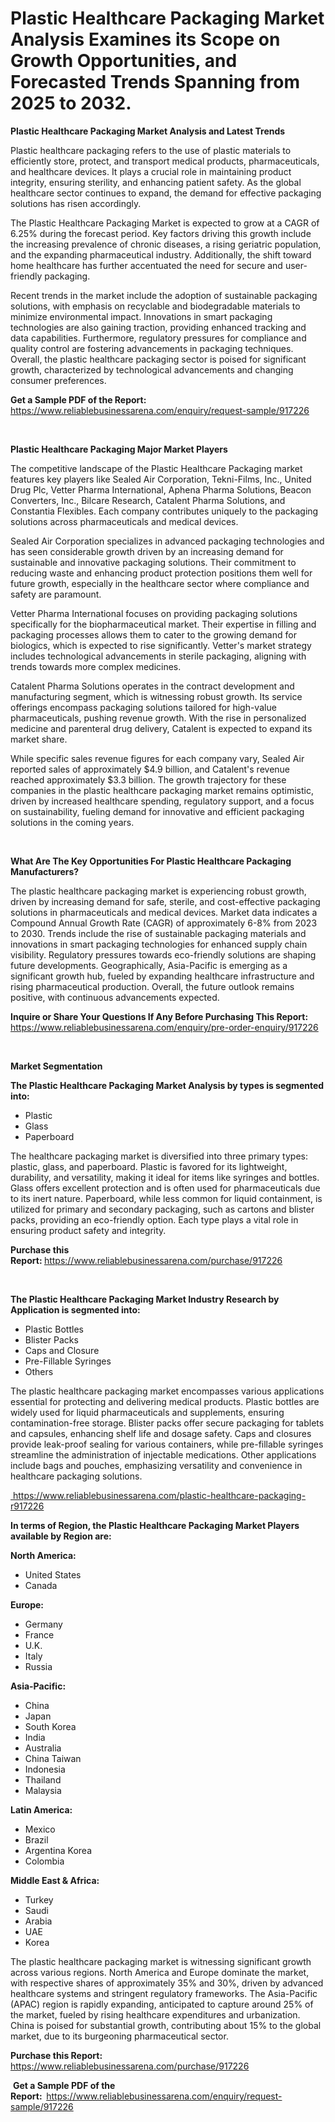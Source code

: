 <p><h1>Plastic Healthcare Packaging Market Analysis Examines its Scope on Growth Opportunities, and Forecasted Trends Spanning from 2025 to 2032.</h1></p><p><strong>Plastic Healthcare Packaging Market Analysis and Latest Trends</strong></p>
<p><p>Plastic healthcare packaging refers to the use of plastic materials to efficiently store, protect, and transport medical products, pharmaceuticals, and healthcare devices. It plays a crucial role in maintaining product integrity, ensuring sterility, and enhancing patient safety. As the global healthcare sector continues to expand, the demand for effective packaging solutions has risen accordingly.</p><p>The Plastic Healthcare Packaging Market is expected to grow at a CAGR of 6.25% during the forecast period. Key factors driving this growth include the increasing prevalence of chronic diseases, a rising geriatric population, and the expanding pharmaceutical industry. Additionally, the shift toward home healthcare has further accentuated the need for secure and user-friendly packaging.</p><p>Recent trends in the market include the adoption of sustainable packaging solutions, with emphasis on recyclable and biodegradable materials to minimize environmental impact. Innovations in smart packaging technologies are also gaining traction, providing enhanced tracking and data capabilities. Furthermore, regulatory pressures for compliance and quality control are fostering advancements in packaging techniques. Overall, the plastic healthcare packaging sector is poised for significant growth, characterized by technological advancements and changing consumer preferences.</p></p>
<p><strong>Get a Sample PDF of the Report:&nbsp;</strong> <a href="https://www.reliablebusinessarena.com/enquiry/request-sample/917226?utm_campaign=3213&utm_medium=2&utm_source=Github&utm_content=ia&utm_term=16042025&utm_id=plastic-healthcare-packaging">https://www.reliablebusinessarena.com/enquiry/request-sample/917226</a></p>
<p>&nbsp;</p>
<p><strong>Plastic Healthcare Packaging Major Market Players</strong></p>
<p><p>The competitive landscape of the Plastic Healthcare Packaging market features key players like Sealed Air Corporation, Tekni-Films, Inc., United Drug Plc, Vetter Pharma International, Aphena Pharma Solutions, Beacon Converters, Inc., Bilcare Research, Catalent Pharma Solutions, and Constantia Flexibles. Each company contributes uniquely to the packaging solutions across pharmaceuticals and medical devices.</p><p>Sealed Air Corporation specializes in advanced packaging technologies and has seen considerable growth driven by an increasing demand for sustainable and innovative packaging solutions. Their commitment to reducing waste and enhancing product protection positions them well for future growth, especially in the healthcare sector where compliance and safety are paramount.</p><p>Vetter Pharma International focuses on providing packaging solutions specifically for the biopharmaceutical market. Their expertise in filling and packaging processes allows them to cater to the growing demand for biologics, which is expected to rise significantly. Vetter's market strategy includes technological advancements in sterile packaging, aligning with trends towards more complex medicines.</p><p>Catalent Pharma Solutions operates in the contract development and manufacturing segment, which is witnessing robust growth. Its service offerings encompass packaging solutions tailored for high-value pharmaceuticals, pushing revenue growth. With the rise in personalized medicine and parenteral drug delivery, Catalent is expected to expand its market share.</p><p>While specific sales revenue figures for each company vary, Sealed Air reported sales of approximately $4.9 billion, and Catalent's revenue reached approximately $3.3 billion. The growth trajectory for these companies in the plastic healthcare packaging market remains optimistic, driven by increased healthcare spending, regulatory support, and a focus on sustainability, fueling demand for innovative and efficient packaging solutions in the coming years.</p></p>
<p>&nbsp;</p>
<p><strong>What Are The Key Opportunities For Plastic Healthcare Packaging Manufacturers?</strong></p>
<p><p>The plastic healthcare packaging market is experiencing robust growth, driven by increasing demand for safe, sterile, and cost-effective packaging solutions in pharmaceuticals and medical devices. Market data indicates a Compound Annual Growth Rate (CAGR) of approximately 6-8% from 2023 to 2030. Trends include the rise of sustainable packaging materials and innovations in smart packaging technologies for enhanced supply chain visibility. Regulatory pressures towards eco-friendly solutions are shaping future developments. Geographically, Asia-Pacific is emerging as a significant growth hub, fueled by expanding healthcare infrastructure and rising pharmaceutical production. Overall, the future outlook remains positive, with continuous advancements expected.</p></p>
<p><strong>Inquire or Share Your Questions If Any Before Purchasing This Report:</strong> <a href="https://www.reliablebusinessarena.com/enquiry/pre-order-enquiry/917226?utm_campaign=3213&utm_medium=2&utm_source=Github&utm_content=ia&utm_term=16042025&utm_id=plastic-healthcare-packaging">https://www.reliablebusinessarena.com/enquiry/pre-order-enquiry/917226</a></p>
<p>&nbsp;</p>
<p><strong>Market Segmentation</strong></p>
<p><strong>The Plastic Healthcare Packaging Market Analysis by types is segmented into:</strong></p>
<p><ul><li>Plastic</li><li>Glass</li><li>Paperboard</li></ul></p>
<p><p>The healthcare packaging market is diversified into three primary types: plastic, glass, and paperboard. Plastic is favored for its lightweight, durability, and versatility, making it ideal for items like syringes and bottles. Glass offers excellent protection and is often used for pharmaceuticals due to its inert nature. Paperboard, while less common for liquid containment, is utilized for primary and secondary packaging, such as cartons and blister packs, providing an eco-friendly option. Each type plays a vital role in ensuring product safety and integrity.</p></p>
<p><strong>Purchase this Report:&nbsp;</strong><a href="https://www.reliablebusinessarena.com/purchase/917226?utm_campaign=3213&utm_medium=2&utm_source=Github&utm_content=ia&utm_term=16042025&utm_id=plastic-healthcare-packaging">https://www.reliablebusinessarena.com/purchase/917226</a></p>
<p>&nbsp;</p>
<p><strong>The Plastic Healthcare Packaging Market Industry Research by Application is segmented into:</strong></p>
<p><ul><li>Plastic Bottles</li><li>Blister Packs</li><li>Caps and Closure</li><li>Pre-Fillable Syringes</li><li>Others</li></ul></p>
<p><p>The plastic healthcare packaging market encompasses various applications essential for protecting and delivering medical products. Plastic bottles are widely used for liquid pharmaceuticals and supplements, ensuring contamination-free storage. Blister packs offer secure packaging for tablets and capsules, enhancing shelf life and dosage safety. Caps and closures provide leak-proof sealing for various containers, while pre-fillable syringes streamline the administration of injectable medications. Other applications include bags and pouches, emphasizing versatility and convenience in healthcare packaging solutions.</p></p>
<p><a href="https://www.reliablebusinessarena.com/plastic-healthcare-packaging-r917226?utm_campaign=3213&utm_medium=2&utm_source=Github&utm_content=ia&utm_term=16042025&utm_id=plastic-healthcare-packaging">&nbsp;https://www.reliablebusinessarena.com/plastic-healthcare-packaging-r917226</a></p>
<p><strong>In terms of Region, the Plastic Healthcare Packaging Market Players available by Region are:</strong></p>
<p>
    <p> <strong> North America: </strong>
        <ul>
            <li>United States</li>
            <li>Canada</li>
        </ul>
        </p> 
    <p> <strong> Europe: </strong>
        <ul>
            <li>Germany</li>
            <li>France</li>
            <li>U.K.</li>
            <li>Italy</li>
            <li>Russia</li>
        </ul>
        </p> 
    <p> <strong> Asia-Pacific: </strong>
        <ul>
            <li>China</li>
            <li>Japan</li>
            <li>South Korea</li>
            <li>India</li>
            <li>Australia</li>
            <li>China Taiwan</li>
            <li>Indonesia</li>
            <li>Thailand</li>
            <li>Malaysia</li>
        </ul>
        </p> 
    <p> <strong> Latin America: </strong>
        <ul>
            <li>Mexico</li>
            <li>Brazil</li>
            <li>Argentina Korea</li>
            <li>Colombia</li>
        </ul>
        </p> 
    <p> <strong> Middle East & Africa: </strong>
        <ul>
            <li>Turkey</li>
            <li>Saudi</li>
            <li>Arabia</li>
            <li>UAE</li>
            <li>Korea</li>
        </ul>
    </p>
    </p>
<p><p>The plastic healthcare packaging market is witnessing significant growth across various regions. North America and Europe dominate the market, with respective shares of approximately 35% and 30%, driven by advanced healthcare systems and stringent regulatory frameworks. The Asia-Pacific (APAC) region is rapidly expanding, anticipated to capture around 25% of the market, fueled by rising healthcare expenditures and urbanization. China is poised for substantial growth, contributing about 15% to the global market, due to its burgeoning pharmaceutical sector.</p></p>
<p><strong>Purchase this Report: </strong><a href="https://www.reliablebusinessarena.com/purchase/917226?utm_campaign=3213&utm_medium=2&utm_source=Github&utm_content=ia&utm_term=16042025&utm_id=plastic-healthcare-packaging">https://www.reliablebusinessarena.com/purchase/917226</a></p>
<p>&nbsp;<strong>Get a Sample PDF of the Report:&nbsp;&nbsp;</strong><a href="https://www.reliablebusinessarena.com/enquiry/request-sample/917226?utm_campaign=3213&utm_medium=2&utm_source=Github&utm_content=ia&utm_term=16042025&utm_id=plastic-healthcare-packaging">https://www.reliablebusinessarena.com/enquiry/request-sample/917226</a></p>
<p><strong></strong></p>
<p><p></p><p></p><p></p></p>